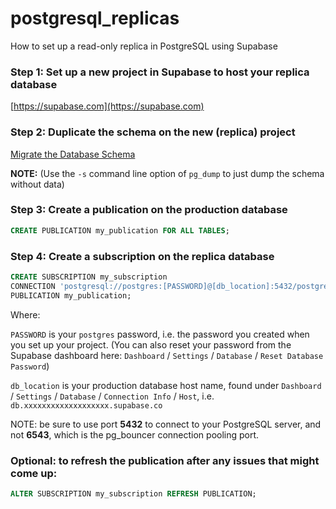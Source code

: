 # postgresql_replicas
How to set up a read-only replica in PostgreSQL using Supabase

### Step 1: Set up a new project in Supabase to host your replica database
[https://supabase.com](https://supabase.com)

### Step 2: Duplicate the schema on the new (replica) project
[Migrate the Database Schema](https://supabase.com/docs/guides/database#migrate-the-database)

**NOTE:** (Use the `-s` command line option of `pg_dump` to just dump the schema without data)

### Step 3: Create a publication on the production database

```sql
CREATE PUBLICATION my_publication FOR ALL TABLES;
```

### Step 4: Create a subscription on the replica database

```sql
CREATE SUBSCRIPTION my_subscription
CONNECTION 'postgresql://postgres:[PASSWORD]@[db_location]:5432/postgres' 
PUBLICATION my_publication;
```
Where:

`PASSWORD` is your `postgres` password, i.e. the password you created when you set up your project.  (You can also reset your password from the Supabase dashboard here: `Dashboard` / `Settings` / `Database` / `Reset Database Password`)

`db_location` is your production database host name, found under `Dashboard` / `Settings` / `Database` / `Connection Info` / `Host`, i.e. `db.xxxxxxxxxxxxxxxxxxx.supabase.co`

NOTE: be sure to use port **5432** to connect to your PostgreSQL server, and not **6543**, which is the pg_bouncer connection pooling port.

### Optional: to refresh the publication after any issues that might come up:

```sql
ALTER SUBSCRIPTION my_subscription REFRESH PUBLICATION;
```
